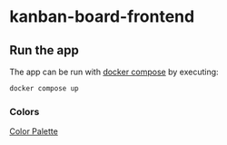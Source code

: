 # kanban-board-frontend

## Run the app

The app can be run with [docker compose](https://docs.docker.com/compose/) 
by executing:
```sh
docker compose up
```


### Colors
[Color Palette](https://coolors.co/31d3ab-25c8a1-19be98-0cb38e-00a884)
